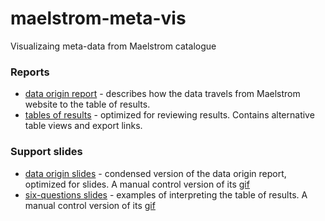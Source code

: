 # maelstrom-meta-vis

Visualizaing meta-data from Maelstrom catalogue


### Reports
- [data origin report][coverage-cognitive] - describes how the data travels from Maelstrom website to the table of results. 
- [tables of results][barebones] - optimized for reviewing results. Contains alternative table views and export links. 

### Support slides
- [data origin slides][data-origin.pdf] - condensed version of the data origin report, optimized for slides. A manual control version of its [gif][data-origin.gif]
- [six-questions slides][six-questions.pdf] - examples of interpreting the table of results. A manual control version of its [gif][six-questions.gif]









[data-origin.pdf]:https://rawgit.com/maelstrom-research/maelstrom-meta-vis/2f4f3280274eb25d7aeaedd465fffaefd3a56c9e/reports/coverage-cognitive/data-origin/1-data-origin.pdf

[data-origin.gif]:https://raw.githubusercontent.com/maelstrom-research/maelstrom-meta-vis/master/reports/coverage-cognitive/data-origin/4-data-origin.gif

[six-questions.pdf]:https://rawgit.com/maelstrom-research/maelstrom-meta-vis/2f4f3280274eb25d7aeaedd465fffaefd3a56c9e/reports/coverage-cognitive/six-questions/1-six-questions.pdf

[six-questions.gif]:https://raw.githubusercontent.com/maelstrom-research/maelstrom-meta-vis/master/reports/coverage-cognitive/six-questions/3-six-questions.gif

[coverage-cognitive]:https://rawgit.com/maelstrom-research/maelstrom-meta-vis/master/reports/coverage-cognitive/coverage-cognitive.html

[barebones]:https://rawgit.com/maelstrom-research/maelstrom-meta-vis/master/reports/coverage-cognitive/coverage-cognitive-barebone.html

[meta-dead]:https://github.com/maelstrom-research/maelstrom-meta-vis/blob/master/data-public/meta/coverage-cognitive-dead.csv

[main-readme]:https://github.com/maelstrom-research/maelstrom-meta-vis/blob/master/README.md